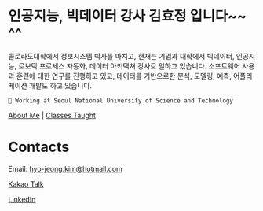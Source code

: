 # 인공지능, 빅데이터 강사 김효정 입니다~~ ^^

콜로라도대학에서 정보시스템 박사를 마치고, 현재는 기업과 대학에서 빅데이터, 인공지능, 로보틱 프로세스 자동화, 데이터 아키텍쳐 강사로 일하고 있습니다. 소프트웨어 사용과 훈련에 대한 연구를 진행하고 있고, 데이터를 기반으로한 분석, 모델링, 예측, 어플리케이션 개발도 하고 있습니다.  


    📌 Working at Seoul National University of Science and Technology

 [About Me](https://www.notion.so/About-Me-edba7d46c4924b228d00b6b6dde4af44) |  [Classes Taught](https://www.notion.so/4032a943f5f24a2cb90240a3f566232b)

# Contacts

Email: [hyo-jeong.kim@hotmail.com](mailto:hyo-jeong.kim@hotmail.com)


[Kakao Talk](https://open.kakao.com/o/sPHwgpfd)

[LinkedIn](https://www.linkedin.com/in/hyo-jeong-kim/)
